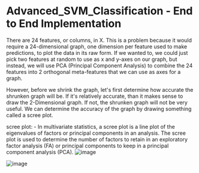 # Advanced_SVM_Classification - End to End Implementation
There are 24 features, or columns, in X. This is a problem because it would require a 24-dimensional graph, one dimension per feature used to make predictions, to plot the data in its raw form. If we wanted to, we could just pick two features at random to use as x and y-axes on our graph, but instead, we will use PCA (Principal Component Analysis) to combine the 24 features into 2 orthogonal meta-features that we can use as axes for a graph.

However, before we shrink the graph, let's first determine how accurate the shrunken graph will be. If it's relatively accurate, than it makes sense to draw the 2-Dimensional graph. If not, the shrunken graph will not be very useful. We can determine the accuracy of the graph by drawing something called a scree plot.

scree plot: - In multivariate statistics, a scree plot is a line plot of the eigenvalues of factors or principal components in an analysis. The scree plot is used to determine the number of factors to retain in an exploratory factor analysis (FA) or principal components to keep in a principal component analysis (PCA).
![image](https://github.com/Abhiashu10/SVM-and-PCA/assets/101308486/d731107f-ebd6-444b-bda3-6814e46132dc)

![image](https://github.com/Abhiashu10/SVM-and-PCA/assets/101308486/977f9e7e-cd7a-45d4-9a5d-df5c7b5be43b)
